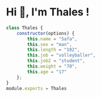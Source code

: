 # Hi 👋, I'm Thales ! #

```js
class Thales {
    constructor(options) {
        this.name = "Safa",
        this.sex = "man",
        this.length = "182",
        this.job = "volleyballer",
        this.job2 = "student",
        this.weight = "70",
        this.age = "17"
    };
}
module.exports = Thales
```

[youtube]: https://www.youtube.com/channel/UCQbPwlIY1wTz114a5eZuilQ/videos
[discord]: https://discord.gg/985SJyd4gx
